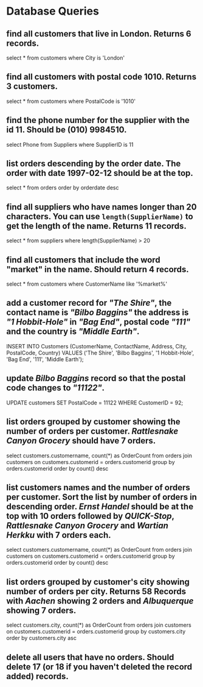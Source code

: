 # Database Queries

## find all customers that live in London. Returns 6 records.

select * 
from customers
where City is 'London'

## find all customers with postal code 1010. Returns 3 customers.

select * 
from customers
where PostalCode is '1010'

## find the phone number for the supplier with the id 11. Should be (010) 9984510.

select Phone 
from Suppliers
where SupplierID is 11

## list orders descending by the order date. The order with date 1997-02-12 should be at the top.

select * 
from orders
order by orderdate desc

## find all suppliers who have names longer than 20 characters. You can use `length(SupplierName)` to get the length of the name. Returns 11 records.

select * 
from suppliers
where length(SupplierName) > 20

## find all customers that include the word "market" in the name. Should return 4 records.

select * 
from customers 
where CustomerName like '%market%'

## add a customer record for _"The Shire"_, the contact name is _"Bilbo Baggins"_ the address is _"1 Hobbit-Hole"_ in _"Bag End"_, postal code _"111"_ and the country is _"Middle Earth"_.

INSERT INTO Customers (CustomerName, ContactName, Address, City, PostalCode, Country) 
VALUES ('The Shire', 'Bilbo Baggins', '1 Hobbit-Hole', 'Bag End', '111', 'Middle Earth');

## update _Bilbo Baggins_ record so that the postal code changes to _"11122"_.

UPDATE customers
SET PostalCode = 11122
WHERE CustomerID = 92;

## list orders grouped by customer showing the number of orders per customer. _Rattlesnake Canyon Grocery_ should have 7 orders.

select customers.customername, count(*) as OrderCount
from orders
join customers
on customers.customerid = orders.customerid
group by orders.customerid
order by count() desc

## list customers names and the number of orders per customer. Sort the list by number of orders in descending order. _Ernst Handel_ should be at the top with 10 orders followed by _QUICK-Stop_, _Rattlesnake Canyon Grocery_ and _Wartian Herkku_ with 7 orders each.

select customers.customername, count(*) as OrderCount
from orders
join customers
on customers.customerid = orders.customerid
group by orders.customerid
order by count() desc

## list orders grouped by customer's city showing number of orders per city. Returns 58 Records with _Aachen_ showing 2 orders and _Albuquerque_ showing 7 orders.

select customers.city, count(*) as OrderCount
from orders
join customers
on customers.customerid = orders.customerid
group by customers.city
order by customers.city asc

## delete all users that have no orders. Should delete 17 (or 18 if you haven't deleted the record added) records.


